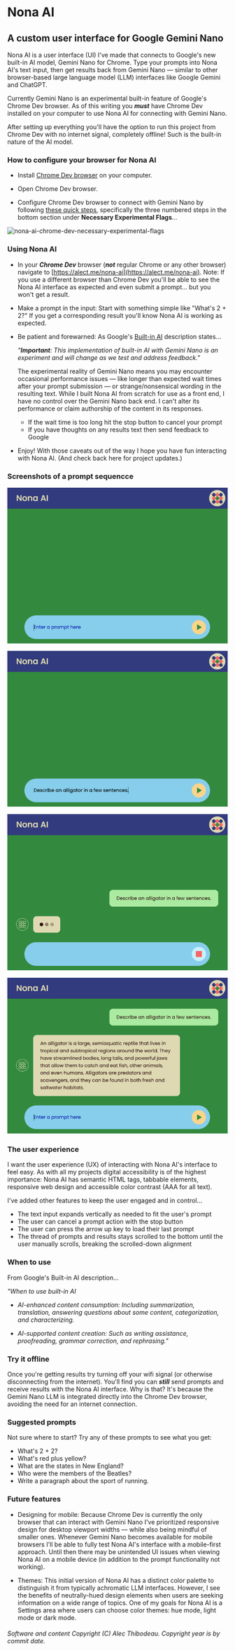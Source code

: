 # Nona AI

## A custom user interface for Google Gemini Nano

Nona AI is a user interface (UI) I've made that connects to Google's new built-in AI model, Gemini Nano for Chrome. Type your prompts into Nona AI's text input, then get results back from Gemini Nano &mdash; similar to other browser-based large language model (LLM) interfaces like Google Gemini and ChatGPT.

Currently Gemini Nano is an experimental built-in feature of Google's Chrome Dev browser. As of this writing you ***must*** have Chrome Dev installed on your computer to use Nona AI for connecting with Gemini Nano.

After setting up everything you'll have the option to run this project from Chrome Dev with no internet signal, completely offline! Such is the built-in nature of the AI model.

### How to configure your browser for Nona AI

- Install [Chrome Dev browser](https://www.google.com/chrome/dev) on your computer.

- Open Chrome Dev browser.

- Configure Chrome Dev browser to connect with Gemini Nano by following [these quick steps](https://ai-sdk-chrome-ai.vercel.app), specifically the three numbered steps in the bottom section under **Necessary Experimental Flags**&hellip;

![nona-ai-chrome-dev-necessary-experimental-flags](https://github.com/alecthibodeau/image-library/blob/main/assets/nona-ai/chrome-dev-necessary-experimental-flags.jpg?raw=true)

### Using Nona AI

- In your ***Chrome Dev*** browser (***not*** regular Chrome or any other browser) navigate to [https://alect.me/nona-ai](https://alect.me/nona-ai).  Note: If you use a different browser than Chrome Dev you'll be able to see the Nona AI interface as expected and even submit a prompt&hellip; but you won't get a result.

- Make a prompt in the input: Start with something simple like "What's 2 + 2?" If you get a corresponding result you'll know Nona AI is working as expected.
- Be patient and forewarned: As Google's [Built-in AI](https://developer.chrome.com/docs/ai/built-in) description states&hellip;

    *"**Important**: This implementation of built-in AI with Gemini Nano is an experiment and will change as we test and address feedback."*

    The experimental reality of Gemini Nano means you may encounter occasional performance issues &mdash; like longer than expected wait times after your prompt submission &mdash; or strange/nonsensical wording in the resulting text. While I built Nona AI from scratch for use as a front end, I have no control over the Gemini Nano back end. I can't alter its performance or claim authorship of the content in its responses.
    - If the wait time is too long hit the stop button to cancel your prompt
    - If you have thoughts on any results text then send feedback to Google

- Enjoy! With those caveats out of the way I hope you have fun interacting with Nona AI. (And check back here for project updates.)

### Screenshots of a prompt sequencce

![nona-ai-screenshot-start](https://github.com/alecthibodeau/image-library/blob/main/assets/nona-ai/nona-ai-screenshot-start.jpg?raw=true)

![nona-ai-screenshot-text](https://github.com/alecthibodeau/image-library/blob/main/assets/nona-ai/nona-ai-screenshot-text.jpg?raw=true)

![nona-ai-screenshot-prompt](https://github.com/alecthibodeau/image-library/blob/main/assets/nona-ai/nona-ai-screenshot-prompt.jpg?raw=true)

![nona-ai-screenshot-result](https://github.com/alecthibodeau/image-library/blob/main/assets/nona-ai/nona-ai-screenshot-result.jpg?raw=true)

### The user experience

I want the user experience (UX) of interacting with Nona AI's interface to feel easy. As with all my projects digital accessibility is of the highest importance: Nona AI has semantic HTML tags, tabbable elements, responsive web design and accessible color contrast (AAA for all text).

I've added other features to keep the user engaged and in control&hellip;
  - The text input expands vertically as needed to fit the user's prompt
  - The user can cancel a prompt action with the stop button
  - The user can press the arrow up key to load their last prompt
  - The thread of prompts and results stays scrolled to the bottom until the user manually scrolls, breaking the scrolled-down alignment

### When to use

From Google's Built-in AI description&hellip;

*"When to use built-in AI*

  - *AI-enhanced content consumption: Including summarization, translation, answering questions about some content, categorization, and characterizing.*

  - *AI-supported content creation: Such as writing assistance, proofreading, grammar correction, and rephrasing."*

### Try it offline

Once you're getting results try turning off your wifi signal (or otherwise disconnecting from the internet). You'll find you can ***still*** send prompts and receive results with the Nona AI interface. Why is that? It's because the Gemini Nano LLM is integrated directly into the Chrome Dev browser, avoiding the need for an internet connection.

### Suggested prompts

Not sure where to start? Try any of these prompts to see what you get:
- What's 2 + 2?
- What's red plus yellow?
- What are the states in New England?
- Who were the members of the Beatles?
- Write a paragraph about the sport of running.

### Future features

- Designing for mobile: Because Chrome Dev is currently the only browser that can interact with Gemini Nano I've prioritized responsive design for desktop viewport widths &mdash; while also being mindful of smaller ones. Whenever Gemini Nano becomes available for mobile browsers I'll be able to fully test Nona AI's interface with a mobile-first approach. Until then there may be unintended UI issues when viewing Nona AI on a mobile device (in addition to the prompt functionality not working).

- Themes: This initial version of Nona AI has a distinct color palette to distinguish it from typically achromatic LLM interfaces. However, I see the benefits of neutrally-hued design elements when users are seeking information on a wide range of topics. One of my goals for Nona AI is a Settings area where users can choose color themes: hue mode, light mode or dark mode.


###### Software and content Copyright (C) Alec Thibodeau. Copyright year is by commit date.

